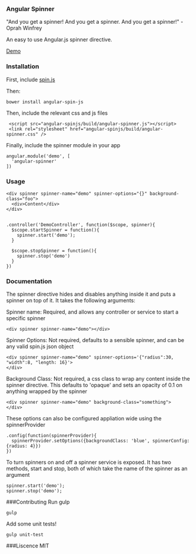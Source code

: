 ### Angular Spinner

"And you get a spinner! And you get a spinner.  And you get a spinner!"
-Oprah Winfrey

An easy to use Angular.js spinner directive.


[Demo](http://plnkr.co/edit/e5XLsfJxrEkOtZMeGkn3?p=preview)

### Installation

First, include [spin.js](http://fgnass.github.io/spin.js/) 

Then:

```
bower install angular-spin-js
```

Then, include the relevant css and js files 
```
 <script src="angular-spinjs/build/angular-spinner.js"></script>
 <link rel="stylesheet" href="angular-spinjs/build/angular-spinner.css" />
```

Finally, include the spinner module in your app

```
angular.module('demo', [  
  'angular-spinner'
])
```
### Usage

```
<div spinner spinner-name="demo" spinner-options="{}" background-class="foo">
  <div>Content</div>  
</div>


.controller('DemoController', function($scope, spinner){
  $scope.startSpinner = function(){
    spinner.start('demo');
  }

  $scope.stopSpinner = function(){
    spinner.stop('demo')
  }
})

```

### Documentation

The spinner directive hides and disables anything inside it and puts a spinner on top of it.   It takes the following arguments:

Spinner name: Required, and allows any controller or service to start a specific spinner
```
<div spinner spinner-name="demo"></div>
```

Spinner Options: Not required, defaults to a sensible spinner, and can be any valid spin.js json object
```
<div spinner spinner-name="demo" spinner-options='{"radius":30, "width":8, "length: 16}'>
</div>  
```

Background Class: Not required, a css class to wrap any content inside the spinner directive.  This defaults to 'opaque' and sets an opacity of 0.1 on anything wrapped by the spinner
```
<div spinner spinner-name="demo" background-class="something">
</div>
```

These options can also be configured appliation wide using the spinnerProvider

```
.config(function(spinnerProvider){
  spinnerProvider.setOptions({backgroundClass: 'blue', spinnerConfig: {radius: 4}})
})

```

To turn spinners on and off a spinner service is exposed.  It has two methods, start and stop, both of which take the name of the spinner as an argument

```
spinner.start('demo');
spinner.stop('demo');
```

###Contributing
Run gulp
```
gulp
```

Add some unit tests!
```
gulp unit-test
```

###Liscence
MIT


